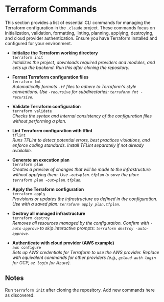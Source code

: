 # Terraform Commands

This section provides a list of essential CLI commands for managing the Terraform configuration in the `.claude` project. These commands focus on initialization, validation, formatting, linting, planning, applying, destroying, and cloud provider authentication. Ensure you have Terraform installed and configured for your environment.

- **Initialize the Terraform working directory**  
  `terraform init`  
  *Initializes the project, downloads required providers and modules, and sets up the backend. Run this after cloning the repository.*

- **Format Terraform configuration files**  
  `terraform fmt`  
  *Automatically formats `.tf` files to adhere to Terraform's style conventions. Use `-recursive` for subdirectories: `terraform fmt -recursive`.*

- **Validate Terraform configuration**  
  `terraform validate`  
  *Checks the syntax and internal consistency of the configuration files without performing a plan.*

- **Lint Terraform configuration with tflint**  
  `tflint`  
  *Runs TFLint to detect potential errors, best practices violations, and enforce coding standards. Install TFLint separately if not already available.*

- **Generate an execution plan**  
  `terraform plan`  
  *Creates a preview of changes that will be made to the infrastructure without applying them. Use `-out=plan.tfplan` to save the plan: `terraform plan -out=plan.tfplan`.*

- **Apply the Terraform configuration**  
  `terraform apply`  
  *Provisions or updates the infrastructure as defined in the configuration. Use with a saved plan: `terraform apply plan.tfplan`.*

- **Destroy all managed infrastructure**  
  `terraform destroy`  
  *Removes all resources managed by the configuration. Confirm with `-auto-approve` to skip interactive prompts: `terraform destroy -auto-approve`.*

- **Authenticate with cloud provider (AWS example)**  
  `aws configure`  
  *Sets up AWS credentials for Terraform to use the AWS provider. Replace with equivalent commands for other providers (e.g., `gcloud auth login` for GCP, `az login` for Azure).*

## Notes
Run `terraform init` after cloning the repository. Add new commands here as discovered.